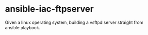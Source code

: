 # ansible-iac-ftpserver
Given a linux operating system, building a vsftpd server straight from ansible playbook. 

